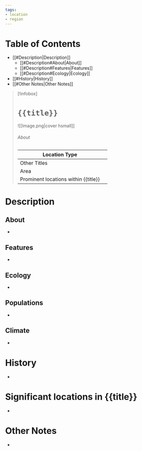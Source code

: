 ```yaml
---
tags:
- location
- region
---
```

# Table of Contents
- [[#Description|Description]]
	- [[#Description#About|About]]
	- [[#Description#Features|Features]]
	- [[#Description#Ecology|Ecology]]
- [[#History|History]]
- [[#Other Notes|Other Notes]]

> [!infobox]
> # `{{title}}`
> ![[Image.png|cover hsmall]]
> ###### About
> | Location Type |   |
> | ---- | ---- |
> | Other Titles |  |
> | Area |  |
> | Prominent locations within {{title}} |   |


# Description
## About
-
## Features
-
## Ecology
-
## Populations
-
## Climate
-
# History
-
# Significant locations in {{title}}
-
# Other Notes
-